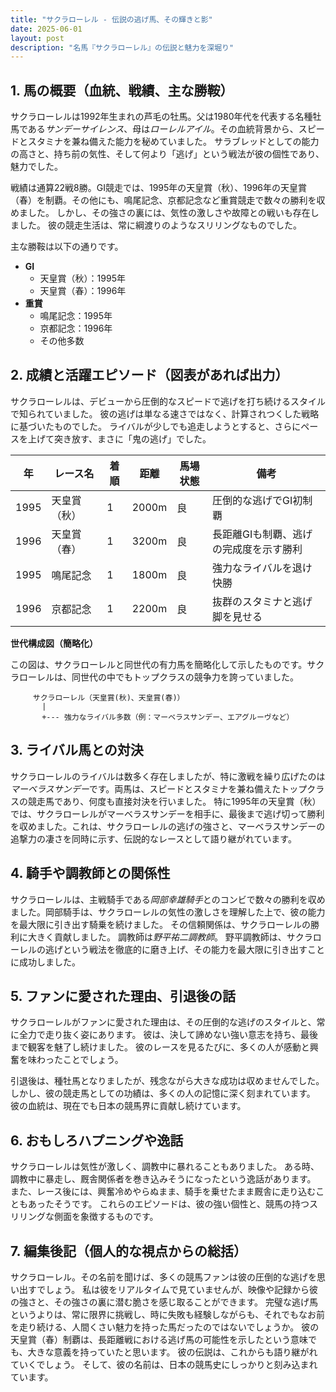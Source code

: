 ```yaml
---
title: "サクラローレル - 伝説の逃げ馬、その輝きと影"
date: 2025-06-01
layout: post
description: "名馬『サクラローレル』の伝説と魅力を深堀り"
---
```


## 1. 馬の概要（血統、戦績、主な勝鞍）

サクラローレルは1992年生まれの芦毛の牡馬。父は1980年代を代表する名種牡馬である*サンデーサイレンス*、母は*ローレルアイル*。その血統背景から、スピードとスタミナを兼ね備えた能力を秘めていました。  サラブレッドとしての能力の高さと、持ち前の気性、そして何より「逃げ」という戦法が彼の個性であり、魅力でした。

戦績は通算22戦8勝。GI競走では、1995年の天皇賞（秋）、1996年の天皇賞（春）を制覇。その他にも、鳴尾記念、京都記念など重賞競走で数々の勝利を収めました。  しかし、その強さの裏には、気性の激しさや故障との戦いも存在しました。  彼の競走生活は、常に綱渡りのようなスリリングなものでした。

主な勝鞍は以下の通りです。

* **GI**
    * 天皇賞（秋）：1995年
    * 天皇賞（春）：1996年
* **重賞**
    * 鳴尾記念：1995年
    * 京都記念：1996年
    * その他多数


## 2. 成績と活躍エピソード（図表があれば出力）

サクラローレルは、デビューから圧倒的なスピードで逃げを打ち続けるスタイルで知られていました。  彼の逃げは単なる速さではなく、計算されつくした戦略に基づいたものでした。  ライバルが少しでも追走しようとすると、さらにペースを上げて突き放す、まさに「鬼の逃げ」でした。

| 年 | レース名             | 着順 | 距離 | 馬場状態 | 備考                               |
|---|----------------------|-----|-----|---------|------------------------------------|
| 1995 | 天皇賞（秋）         | 1   | 2000m| 良      | 圧倒的な逃げでGI初制覇             |
| 1996 | 天皇賞（春）         | 1   | 3200m| 良      | 長距離GIも制覇、逃げの完成度を示す勝利 |
| 1995 | 鳴尾記念             | 1   | 1800m| 良      | 強力なライバルを退け快勝           |
| 1996 | 京都記念             | 1   | 2200m| 良      | 抜群のスタミナと逃げ脚を見せる       |


**世代構成図（簡略化）**

この図は、サクラローレルと同世代の有力馬を簡略化して示したものです。サクラローレルは、同世代の中でもトップクラスの競争力を誇っていました。

```
     サクラローレル（天皇賞(秋)、天皇賞(春)）
       |
       +--- 強力なライバル多数（例：マーベラスサンデー、エアグルーヴなど）
```


## 3. ライバル馬との対決

サクラローレルのライバルは数多く存在しましたが、特に激戦を繰り広げたのは*マーベラスサンデー*です。両馬は、スピードとスタミナを兼ね備えたトップクラスの競走馬であり、何度も直接対決を行いました。  特に1995年の天皇賞（秋）では、サクラローレルがマーベラスサンデーを相手に、最後まで逃げ切って勝利を収めました。これは、サクラローレルの逃げの強さと、マーベラスサンデーの追撃力の凄さを同時に示す、伝説的なレースとして語り継がれています。


## 4. 騎手や調教師との関係性

サクラローレルは、主戦騎手である*岡部幸雄騎手*とのコンビで数々の勝利を収めました。岡部騎手は、サクラローレルの気性の激しさを理解した上で、彼の能力を最大限に引き出す騎乗を続けました。  その信頼関係は、サクラローレルの勝利に大きく貢献しました。 調教師は*野平祐二調教師*。  野平調教師は、サクラローレルの逃げという戦法を徹底的に磨き上げ、その能力を最大限に引き出すことに成功しました。


## 5. ファンに愛された理由、引退後の話

サクラローレルがファンに愛された理由は、その圧倒的な逃げのスタイルと、常に全力で走り抜く姿にあります。  彼は、決して諦めない強い意志を持ち、最後まで観客を魅了し続けました。  彼のレースを見るたびに、多くの人が感動と興奮を味わったことでしょう。

引退後は、種牡馬となりましたが、残念ながら大きな成功は収めませんでした。  しかし、彼の競走馬としての功績は、多くの人の記憶に深く刻まれています。  彼の血統は、現在でも日本の競馬界に貢献し続けています。


## 6. おもしろハプニングや逸話

サクラローレルは気性が激しく、調教中に暴れることもありました。  ある時、調教中に暴走し、厩舎関係者を巻き込みそうになったという逸話があります。  また、レース後には、興奮冷めやらぬまま、騎手を乗せたまま厩舎に走り込むこともあったそうです。  これらのエピソードは、彼の強い個性と、競馬の持つスリリングな側面を象徴するものです。


## 7. 編集後記（個人的な視点からの総括）

サクラローレル。その名前を聞けば、多くの競馬ファンは彼の圧倒的な逃げを思い出すでしょう。  私は彼をリアルタイムで見ていませんが、映像や記録から彼の強さと、その強さの裏に潜む脆さを感じ取ることができます。  完璧な逃げ馬というよりは、常に限界に挑戦し、時に失敗も経験しながらも、それでもなお前を走り続ける、人間くさい魅力を持った馬だったのではないでしょうか。  彼の天皇賞（春）制覇は、長距離戦における逃げ馬の可能性を示したという意味でも、大きな意義を持っていたと思います。  彼の伝説は、これからも語り継がれていくでしょう。  そして、彼の名前は、日本の競馬史にしっかりと刻み込まれています。
